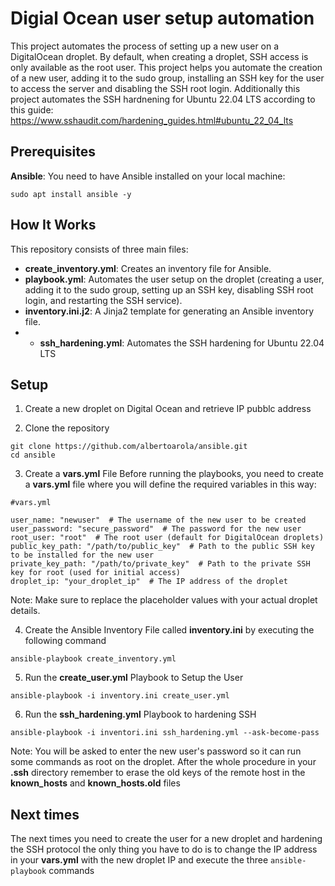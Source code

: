 
# Digial Ocean user setup automation

This project automates the process of setting up a new user on a DigitalOcean droplet. By default, when creating a droplet, SSH access is only available as the root user. This project helps you automate the creation of a new user, adding it to the sudo group, installing an SSH key for the user to access the server and disabling the SSH root login. Additionally this project automates the SSH hardnening for Ubuntu 22.04 LTS according to this guide: https://www.sshaudit.com/hardening_guides.html#ubuntu_22_04_lts

## Prerequisites

**Ansible**: You need to have Ansible installed on your local machine:

   ```
   sudo apt install ansible -y
   ```

## How It Works
This repository consists of three main files:

* **create_inventory.yml**: Creates an inventory file for Ansible.
* **playbook.yml**: Automates the user setup on the droplet (creating a user, adding it to the sudo group, setting up an SSH key, disabling SSH root login, and restarting the SSH service).
* **inventory.ini.j2**: A Jinja2 template for generating an Ansible inventory file.
* * **ssh_hardening.yml**: Automates the SSH hardening for Ubuntu 22.04 LTS

## Setup
1. Create a new droplet on Digital Ocean and retrieve IP pubblc address

2. Clone the repository
```
git clone https://github.com/albertoarola/ansible.git
cd ansible
```
3. Create a **vars.yml** File
Before running the playbooks, you need to create a **vars.yml** file where you will define the required variables in this way:
```
#vars.yml

user_name: "newuser"  # The username of the new user to be created
user_password: "secure_password"  # The password for the new user
root_user: "root"  # The root user (default for DigitalOcean droplets)
public_key_path: "/path/to/public_key"  # Path to the public SSH key to be installed for the new user
private_key_path: "/path/to/private_key"  # Path to the private SSH key for root (used for initial access)
droplet_ip: "your_droplet_ip"  # The IP address of the droplet
```

Note: Make sure to replace the placeholder values with your actual droplet details.

4. Create the Ansible Inventory File called **inventory.ini** by executing the following command
```
ansible-playbook create_inventory.yml
```

5. Run the **create_user.yml** Playbook to Setup the User
```
ansible-playbook -i inventory.ini create_user.yml
```
6. Run the **ssh_hardening.yml** Playbook to hardening SSH
```
ansible-playbook -i inventori.ini ssh_hardening.yml --ask-become-pass
```
Note: You will be asked to enter the new user's password so it can run some commands as root on the droplet. After the whole procedure in your **.ssh** directory remember to erase the old keys of the remote host in the **known_hosts** and **known_hosts.old** files

## Next times
The next times you need to create the user for a new droplet and hardening the SSH protocol the only thing you have to do is to change the IP address in your **vars.yml** with the new droplet IP and execute the three ```ansible-playbook``` commands
